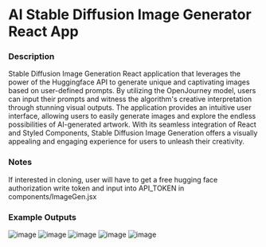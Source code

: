 # AI Stable Diffusion Image Generator React App
### Description
Stable Diffusion Image Generation React application that leverages the power of the Huggingface API to generate unique and captivating images based on user-defined prompts. By utilizing the OpenJourney model, users can input their prompts and witness the algorithm's creative interpretation through stunning visual outputs. The application provides an intuitive user interface, allowing users to easily generate images and explore the endless possibilities of AI-generated artwork. With its seamless integration of React and Styled Components, Stable Diffusion Image Generation offers a visually appealing and engaging experience for users to unleash their creativity.

### Notes
If interested in cloning, user will have to get a free hugging face authorization write token and input into API_TOKEN in components/ImageGen.jsx

### Example Outputs
![image](https://github.com/petermartens98/AI-Stable-Diffusion-Image-Generator-React-Apo/assets/87671757/a5ff321d-62c0-4535-bd93-37523104425d)
![image](https://github.com/petermartens98/AI-Stable-Diffusion-Image-Generator-React-App/assets/87671757/5d5abc07-5cbb-49c1-bf62-d0737b035e9a)
![image](https://github.com/petermartens98/AI-Stable-Diffusion-Image-Generator-React-App/assets/87671757/f6a59c30-ad54-4438-9c12-2d8df0658c31)
![image](https://github.com/petermartens98/AI-Stable-Diffusion-Image-Generator-React-App/assets/87671757/698b6e21-dc08-4384-9f76-a4bc28ab1ee8)
![image](https://github.com/petermartens98/AI-Stable-Diffusion-Image-Generator-React-App/assets/87671757/6ceee6ae-89a9-4649-9aa2-38db87fbe0d3)


